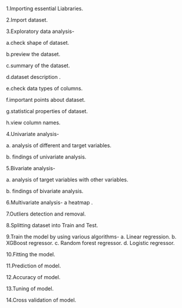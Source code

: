 1.Importing essential Liabraries.

2.Import dataset.

3.Exploratory data analysis-

a.check shape of dataset.

b.preview the dataset.

c.summary of the dataset.

d.dataset description .

e.check data types of columns.

f.important points about dataset.

g.statistical properties of dataset.

h.view column names.

4.Univariate analysis-

a. analysis of different and target variables.

b. findings of univariate analysis.

5.Bivariate analysis-

a. analysis of target variables with other variables.

b. findings of bivariate analysis.

6.Multivariate analysis-
a heatmap .

7.Outliers detection and removal.

8.Splitting dataset into Train and Test.

9.Train the model by using various algorithms-
a. Linear regression.
b. XGBoost regressor.
c. Random forest regressor.
d. Logistic regressor.

10.Fitting the model.

11.Prediction of model.

12.Accuracy of model.

13.Tuning of model.

14.Cross validation of model.
